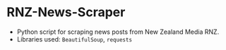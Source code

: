 # RNZ-News-Scraper
- Python script for scraping news posts from New Zealand Media RNZ.  
- Libraries used: `BeautifulSoup`, `requests`

